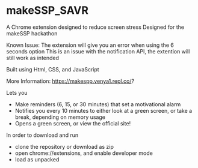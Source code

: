 # makeSSP_SAVR
A Chrome extension designed to reduce screen stress
Designed for the makeSSP hackathon

Known Issue: The extension will give you an error when using the 6 seconds option
This is an issue with the notification API, the extention will still work as intended 

Built using Html, CSS, and JavaScript

More Information: https://makespp.venya1.repl.co/?

Lets you 
 - Make reminders (6, 15, or 30 minutes) that set a motivational alarm
 - Notifies you every 10 minutes to either look at a green screen, or take a break, depending on memory usage
 - Opens a green screen, or view the official site!

In order to download and run
 - clone the repository or download as zip
 - open chrome://extensions, and enable developer mode
 - load as unpacked 
